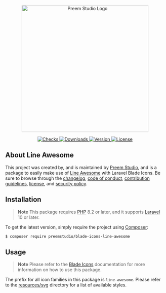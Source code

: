 <p align="center">
    <a href="https://preem.studio" target="_blank">
        <img src="https://raw.githubusercontent.com/PreemStudio/assets/main/logo-text.svg" width="400" alt="Preem Studio Logo" />
    </a>
</p>

<p align="center">
    <a href="https://github.com/PreemStudio/blade-icons-line-awesome/actions">
        <img src="https://badge.sh/github/check-runs/PreemStudio/blade-icons-line-awesome" alt="Checks" />
    </a>
    <a href="https://packagist.org/packages/preemstudio/blade-icons-line-awesome">
        <img src="https://badge.sh/packagist/downloads/PreemStudio/blade-icons-line-awesome" alt="Downloads" />
    </a>
    <a href="https://packagist.org/packages/preemstudio/blade-icons-line-awesome">
        <img src="https://badge.sh/packagist/version/PreemStudio/blade-icons-line-awesome" alt="Version" />
    </a>
    <a href="https://packagist.org/packages/preemstudio/blade-icons-line-awesome">
        <img src="https://badge.sh/packagist/license/PreemStudio/blade-icons-line-awesome" alt="License" />
    </a>
</p>

## About Line Awesome

This project was created by, and is maintained by [Preem Studio](https://github.com/PreemStudio), and is a package to easily make use of [Line Awesome](https://github.com/icons8/line-awesome) with Laravel Blade Icons. Be sure to browse through the [changelog](CHANGELOG.md), [code of conduct](.github/CODE_OF_CONDUCT.md), [contribution guidelines](.github/CONTRIBUTING.md), [license](LICENSE), and [security policy](.github/SECURITY.md).

## Installation

> **Note**
> This package requires [PHP](https://www.php.net/) 8.2 or later, and it supports [Laravel](https://laravel.com/) 10 or later.

To get the latest version, simply require the project using [Composer](https://getcomposer.org/):

```bash
$ composer require preemstudio/blade-icons-line-awesome
```

## Usage

> **Note**
> Please refer to the [Blade Icons](https://github.com/PreemStudio/blade-icons) documentation for more information on how to use this package.

The prefix for all icon families in this package is `line-awesome`. Please refer to the [resources/svg](/resources/svg) directory for a list of available styles.
